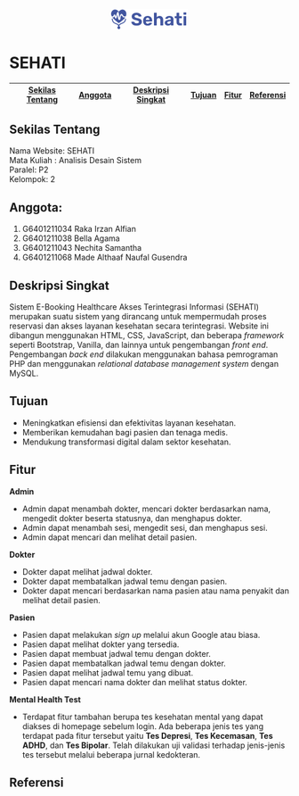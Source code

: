 <h6 align="center"><img src="img/LogoSehati.png"></h6>

# SEHATI

[Sekilas Tentang](#sekilas-tentang) | [Anggota](#anggota) | [Deskripsi Singkat](#deskripsi-singkat) | [Tujuan](#tujuan) | [Fitur](#fitur) | [Referensi](#referensi)
:---:|:---:|:---:|:---:|:---:|:---:

## Sekilas Tentang
Nama Website: SEHATI<br />
Mata Kuliah : Analisis Desain Sistem<br />
Paralel: P2<br />
Kelompok: 2<br />

## Anggota:
1. G6401211034 Raka Irzan Alfian<br />
2. G6401211038 Bella Agama<br />
3. G6401211043 Nechita Samantha<br />
4. G6401211068 Made Althaaf Naufal Gusendra<br />

## Deskripsi Singkat
Sistem E-Booking Healthcare Akses Terintegrasi Informasi (SEHATI) merupakan suatu sistem yang dirancang untuk mempermudah proses reservasi dan akses layanan kesehatan secara terintegrasi. Website ini dibangun menggunakan HTML, CSS, JavaScript, dan beberapa *framework* seperti Bootstrap, Vanilla, dan lainnya untuk pengembangan *front end*. Pengembangan *back end* dilakukan menggunakan bahasa pemrograman PHP dan menggunakan *relational database management system* dengan MySQL.

## Tujuan
- Meningkatkan efisiensi dan efektivitas layanan kesehatan.
- Memberikan kemudahan bagi pasien dan tenaga medis.
- Mendukung transformasi digital dalam sektor kesehatan.

## Fitur

**Admin**
- Admin dapat menambah dokter, mencari dokter berdasarkan nama, mengedit dokter beserta statusnya, dan menghapus dokter.
- Admin dapat menambah sesi, mengedit sesi, dan menghapus sesi.
- Admin dapat mencari dan melihat detail pasien.

**Dokter**
- Dokter dapat melihat jadwal dokter.
- Dokter dapat membatalkan jadwal temu dengan pasien.
- Dokter dapat mencari berdasarkan nama pasien atau nama penyakit dan melihat detail pasien.

**Pasien**
- Pasien dapat melakukan *sign up* melalui akun Google atau biasa.
- Pasien dapat melihat dokter yang tersedia.
- Pasien dapat membuat jadwal temu dengan dokter.
- Pasien dapat membatalkan jadwal temu dengan dokter.
- Pasien dapat melihat jadwal temu yang dibuat.
- Pasien dapat mencari nama dokter dan melihat status dokter.

**Mental Health Test**
- Terdapat fitur tambahan berupa tes kesehatan mental yang dapat diakses di homepage sebelum login. Ada beberapa jenis tes yang terdapat pada fitur tersebut yaitu **Tes Depresi**, **Tes Kecemasan**, **Tes ADHD**, dan **Tes Bipolar**. Telah dilakukan uji validasi terhadap jenis-jenis tes tersebut melalui beberapa jurnal kedokteran. 

## Referensi




